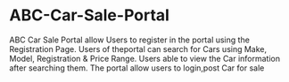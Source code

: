 # ABC-Car-Sale-Portal
ABC Car Sale Portal allow Users to register in the portal using the Registration Page. Users of theportal can search for Cars using Make, Model, Registration & Price Range. Users able to view the Car information after searching them. The portal allow users to login,post Car for sale


